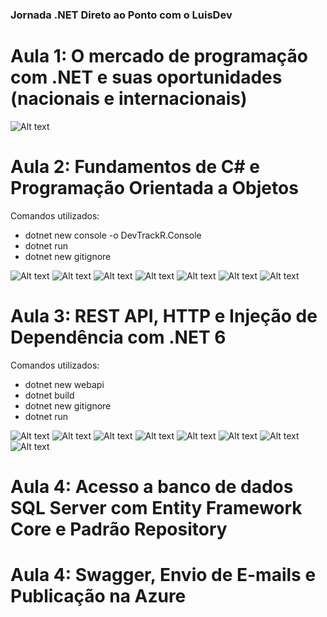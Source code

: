 ### Jornada .NET Direto ao Ponto com o LuisDev
# Aula 1: O mercado de programação com .NET e suas oportunidades (nacionais e internacionais)

![Alt text](https://github.com/silvarafaell/Jornada_.NET_Direto_Ponto/blob/main/images/aula1/aula1.png?raw=true "Aula 1")

# Aula 2: Fundamentos de C# e Programação Orientada a Objetos
Comandos utilizados: 
- dotnet new console -o DevTrackR.Console
- dotnet run
- dotnet new gitignore

![Alt text](https://github.com/silvarafaell/Jornada_.NET_Direto_Ponto/blob/main/images/aula2/o%20que%20%C3%A9%20c%23%20net.png?raw=true "C#")
![Alt text](https://github.com/silvarafaell/Jornada_.NET_Direto_Ponto/blob/main/images/aula2/tiposDados.png?raw=true "TipoDados")
![Alt text](https://github.com/silvarafaell/Jornada_.NET_Direto_Ponto/blob/main/images/aula2/estruturas%20de%20controle%20de%20fluxo.png?raw=true "controlefluxo")
![Alt text](https://github.com/silvarafaell/Jornada_.NET_Direto_Ponto/blob/main/images/aula2/Listas%20e%20LINQ.png?raw=true "LINQ")
![Alt text](https://github.com/silvarafaell/Jornada_.NET_Direto_Ponto/blob/main/images/aula2/Lista%20e%20LINQ1.png?raw=true "LINQ")
![Alt text](https://github.com/silvarafaell/Jornada_.NET_Direto_Ponto/blob/main/images/aula2/Encapsulamento.png?raw=true "Encapsulamento")
![Alt text](https://github.com/silvarafaell/Jornada_.NET_Direto_Ponto/blob/main/images/aula2/heranca.png?raw=true "Heranca")

# Aula 3: REST API, HTTP e Injeção de Dependência com .NET 6
Comandos utilizados: 
- dotnet new webapi
- dotnet build
- dotnet new gitignore
- dotnet run

![Alt text](https://github.com/silvarafaell/Jornada_.NET_Direto_Ponto/blob/main/images/aula3/AspNet%20Core.png?raw=true "AspNetCore")
![Alt text](https://github.com/silvarafaell/Jornada_.NET_Direto_Ponto/blob/main/images/aula3/Controllers%20e%20Actions.png?raw=true "ControllerActions")
![Alt text](https://github.com/silvarafaell/Jornada_.NET_Direto_Ponto/blob/main/images/aula3/HTTP%20e%20REst%20APIs1.png?raw=true "HTTP REST APIs1")
![Alt text](https://github.com/silvarafaell/Jornada_.NET_Direto_Ponto/blob/main/images/aula3/HTTP%20e%20Rest%20APIs.png?raw=true "HTTP REST APIs")
![Alt text](https://github.com/silvarafaell/Jornada_.NET_Direto_Ponto/blob/main/images/aula3/Injecao%20de%20Dependencia.png?raw=true "InjecaoDependencia")
![Alt text](https://github.com/silvarafaell/Jornada_.NET_Direto_Ponto/blob/main/images/aula3/Injecao%20de%20Dependencia1.png?raw=true "InjecaoDependencia1")
![Alt text](https://github.com/silvarafaell/Jornada_.NET_Direto_Ponto/blob/main/images/aula3/Swagger.png?raw=true "Swagger")
![Alt text](https://github.com/silvarafaell/Jornada_.NET_Direto_Ponto/blob/main/images/aula3/API%20Rodando.png?raw=true "API Rodando")

# Aula 4: Acesso a banco de dados SQL Server com Entity Framework Core e Padrão Repository

# Aula 4: Swagger, Envio de E-mails e Publicação na Azure
